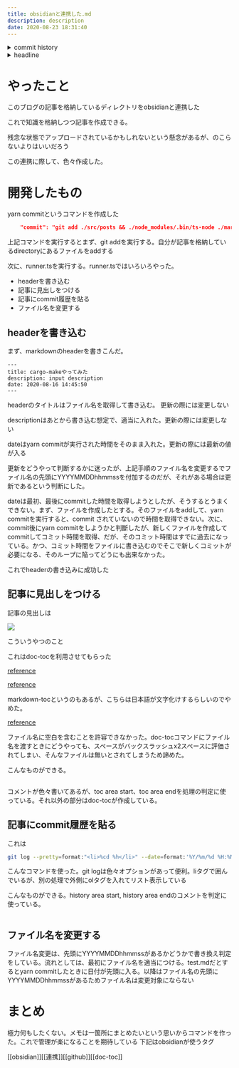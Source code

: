```yaml
---
title: obsidianと連携した.md
description: description
date: 2020-08-23 18:31:40
---
```

<!-- history area start -->
<details><summary>commit history</summary><div><ol>
<li>2020/08/23 17:32:34 4030372</li>
</ol></div></details>
<!-- history area end -->
<!-- toc area start -->
<details><summary>headline</summary><div>
<!-- START doctoc generated TOC please keep comment here to allow auto update -->
<!-- DON'T EDIT THIS SECTION, INSTEAD RE-RUN doctoc TO UPDATE -->


- [やったこと](#%E3%82%84%E3%81%A3%E3%81%9F%E3%81%93%E3%81%A8)
- [開発したもの](#%E9%96%8B%E7%99%BA%E3%81%97%E3%81%9F%E3%82%82%E3%81%AE)
  - [headerを書き込む](#header%E3%82%92%E6%9B%B8%E3%81%8D%E8%BE%BC%E3%82%80)
  - [記事に見出しをつける](#%E8%A8%98%E4%BA%8B%E3%81%AB%E8%A6%8B%E5%87%BA%E3%81%97%E3%82%92%E3%81%A4%E3%81%91%E3%82%8B)
  - [記事にcommit履歴を貼る](#%E8%A8%98%E4%BA%8B%E3%81%ABcommit%E5%B1%A5%E6%AD%B4%E3%82%92%E8%B2%BC%E3%82%8B)
  - [ファイル名を変更する](#%E3%83%95%E3%82%A1%E3%82%A4%E3%83%AB%E5%90%8D%E3%82%92%E5%A4%89%E6%9B%B4%E3%81%99%E3%82%8B)
- [まとめ](#%E3%81%BE%E3%81%A8%E3%82%81)

<!-- END doctoc generated TOC please keep comment here to allow auto update -->

</div></details>

<!-- toc area end -->
# やったこと
このブログの記事を格納しているディレクトリをobsidianと連携した

これで知識を格納しつつ記事を作成できる。

残念な状態でアップロードされているかもしれないという懸念があるが、のこらないよりはいいだろう

この連携に際して、色々作成した。

# 開発したもの

yarn commitというコマンドを作成した

```json
    "commit": "git add ./src/posts && ./node_modules/.bin/ts-node ./markdown-manager/runner.ts && ./doctoc.sh && git add . && git commit -m 'yarn commit'"
```

上記コマンドを実行するとまず、git addを実行する。自分が記事を格納しているdirectoryにあるファイルをaddする

次に、runner.tsを実行する。runner.tsではいろいろやった。

- headerを書き込む
- 記事に見出しをつける
- 記事にcommit履歴を貼る
- ファイル名を変更する

## headerを書き込む

まず、markdownのheaderを書きこんだ。

```
---
title: cargo-makeやってみた
description: input description
date: 2020-08-16 14:45:50
---
```

headerのタイトルはファイル名を取得して書き込む。 更新の際には変更しない

descriptionはあとから書き込む想定で、適当に入れた。更新の際には変更しない

dateはyarn commitが実行された時間をそのまま入れた。更新の際には最新の値が入る

更新をどうやって判断するかに迷ったが、上記手順のファイル名を変更するでファイル名の先頭にYYYYMMDDhhmmssを付加するのだが、それがある場合は更新であるという判断にした。

dateは最初、最後にcommitした時間を取得しようとしたが、そうするとうまくできない。まず、ファイルを作成したとする。そのファイルをaddして、yarn commitを実行すると、commit されていないので時間を取得できない。次に、commit後にyarn commitをしようかと判斷したが、新しくファイルを作成してcommitしてコミット時間を取得、だが、そのコミット時間はすでに過去になっている。かつ、コミット時間をファイルに書き込むのでそこで新しくコミットが必要になる、そのループに陥ってどうにも出来なかった。

これでheaderの書き込みに成功した

## 記事に見出しをつける

記事の見出しは

![](/assets/images/posts/toc.png)

こういうやつのこと

これはdoc-tocを利用させてもらった

[reference](https://github.com/thlorenz/doctoc)

[reference](https://tsunokawa.hatenablog.com/entry/2016/04/21/144537)

markdown-tocというのもあるが、こちらは日本語が文字化けするらしいのでやめた。

[reference](https://github.com/jonschlinkert/markdown-toc)

ファイル名に空白を含むことを許容できなかった。doc-tocコマンドにファイル名を渡すときにどうやっても、スペースがバックスラッシュx2スペースに評価されてしまい、そんなファイルは無いとされてしまうため諦めた。

こんなものができる。

```
```

コメントが色々書いてあるが、toc area start、toc area endを処理の判定に使っている。それ以外の部分はdoc-tocが作成している。

## 記事にcommit履歴を貼る

これは

```bash
git log --pretty=format:"<li>%cd %h</li>" --date=format:'%Y/%m/%d %H:%M:%S' '${filePath}'
```

こんなコマンドを使った。git logは色々オプションがあって便利。liタグで囲んでいるが、別の処理で外側にolタグを入れてリスト表示している

こんなものができる。history area start, history area endのコメントを判定に使っている。

```
```

## ファイル名を変更する

ファイル名変更は、先頭にYYYYMMDDhhmmssがあるかどうかで書き換え判定をしている。流れとしては、最初にファイル名を適当につける。test.mdだとするとyarn commitしたときに日付が先頭に入る。以降はファイル名の先頭にYYYYMMDDhhmmssがあるためファイル名は変更対象にならない

# まとめ

極力何もしたくない。メモは一箇所にまとめたいという思いからコマンドを作った。これで管理が楽になることを期待している
下記はobsidianが使うタグ

[[obsidian]][[連携]][[github]][[doc-toc]]
